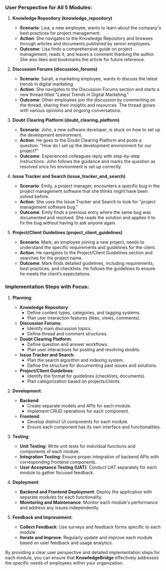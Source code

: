 ### User Perspective for All 5 Modules:

1. **Knowledge Repository (knowledge_repository)**
    - **Scenario**: Lisa, a new employee, wants to learn about the company's best practices for project management.
    - **Action**: She navigates to the Knowledge Repository and browses through articles and documents published by senior employees.
    - **Outcome**: Lisa finds a comprehensive guide on project management, reads it, and leaves a comment thanking the author. She also likes and bookmarks the article for future reference.

2. **Discussion Forums (discussion_forums)**
    - **Scenario**: Sarah, a marketing employee, wants to discuss the latest trends in digital marketing.
    - **Action**: She navigates to the Discussion Forums section and starts a new thread titled "Latest Trends in Digital Marketing."
    - **Outcome**: Other employees join the discussion by commenting on the thread, sharing their insights and resources. The thread grows with various opinions and ongoing conversations.

3. **Doubt Clearing Platform (doubt_clearing_platform)**
    - **Scenario**: John, a new software developer, is stuck on how to set up the development environment.
    - **Action**: He goes to the Doubt Clearing Platform and posts a question: "How do I set up the development environment for our project?"
    - **Outcome**: Experienced colleagues reply with step-by-step instructions. John follows the guidance and marks the question as resolved once his environment is set up correctly.

4. **Issue Tracker and Search (issue_tracker_and_search)**
    - **Scenario**: Emily, a project manager, encounters a specific bug in the project management software that she thinks might have been solved before.
    - **Action**: She uses the Issue Tracker and Search to look for "project management software bug."
    - **Outcome**: Emily finds a previous entry where the same bug was documented and resolved. She reads the solution and applies it to fix the bug without having to ask anyone again.

5. **Project/Client Guidelines (project_client_guidelines)**
    - **Scenario**: Mark, an employee joining a new project, needs to understand the specific requirements and guidelines for the client.
    - **Action**: He navigates to the Project/Client Guidelines section and searches for the project name.
    - **Outcome**: Mark finds detailed guidelines, including requirements, best practices, and checklists. He follows the guidelines to ensure he meets the client’s expectations.

### Implementation Steps with Focus:

1. **Planning**:
    - **Knowledge Repository**:
        - Define content types, categories, and tagging systems.
        - Plan user interaction features (likes, views, comments).
    - **Discussion Forums**:
        - Identify main discussion topics.
        - Define thread and comment structures.
    - **Doubt Clearing Platform**:
        - Define question and answer workflows.
        - Plan user interactions for posting and resolving doubts.
    - **Issue Tracker and Search**:
        - Plan the search algorithm and indexing system.
        - Define the structure for documenting past issues and solutions.
    - **Project/Client Guidelines**:
        - Identify the format for guidelines (checklists, documents).
        - Plan categorization based on projects/clients.

2. **Development**:
    - **Backend**:
        - Create separate models and APIs for each module.
        - Implement CRUD operations for each component.
    - **Frontend**:
        - Develop distinct UI components for each module.
        - Ensure each component has its own interface and functionalities.

3. **Testing**:
    - **Unit Testing**: Write unit tests for individual functions and components of each module.
    - **Integration Testing**: Ensure proper integration of backend APIs with corresponding frontend components.
    - **User Acceptance Testing (UAT)**: Conduct UAT separately for each module to gather focused feedback.

4. **Deployment**:
    - **Backend and Frontend Deployment**: Deploy the application with separate modules for each functionality.
    - **Monitoring and Maintenance**: Monitor each module's performance and address any issues independently.

5. **Feedback and Improvement**:
    - **Collect Feedback**: Use surveys and feedback forms specific to each module.
    - **Iterate and Improve**: Regularly update and improve each module based on user feedback and usage analytics.

By providing a clear user perspective and detailed implementation steps for each module, you can ensure that **KnowledgeBridge** effectively addresses the specific needs of employees within your organization.